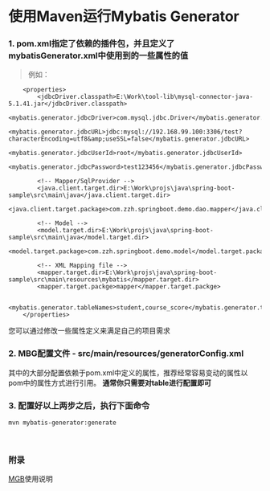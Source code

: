 # 使用Maven运行Mybatis Generator

### 1. pom.xml指定了依赖的插件包，并且定义了mybatisGenerator.xml中使用到的一些属性的值
> 例如：
```
    <properties>
        <jdbcDriver.classpath>E:\Work\tool-lib\mysql-connector-java-5.1.41.jar</jdbcDriver.classpath>
        <mybatis.generator.jdbcDriver>com.mysql.jdbc.Driver</mybatis.generator.jdbcDriver>
        <mybatis.generator.jdbcURL>jdbc:mysql://192.168.99.100:3306/test?characterEncoding=utf8&amp;useSSL=false</mybatis.generator.jdbcURL>
        <mybatis.generator.jdbcUserId>root</mybatis.generator.jdbcUserId>
        <mybatis.generator.jdbcPassword>test123456</mybatis.generator.jdbcPassword>

        <!-- Mapper/SqlProvider -->
        <java.client.target.dir>E:\Work\projs\java\spring-boot-sample\src\main\java</java.client.target.dir>
        <java.client.target.package>com.zzh.springboot.demo.dao.mapper</java.client.target.package>

        <!-- Model -->
        <model.target.dir>E:\Work\projs\java\spring-boot-sample\src\main\java</model.target.dir>
        <model.target.package>com.zzh.springboot.demo.model</model.target.package>

        <!-- XML Mapping file -->
        <mapper.target.dir>E:\Work\projs\java\spring-boot-sample\src\main\resources\mybatis</mapper.target.dir>
        <mapper.target.packge>mapper</mapper.target.packge>

        <mybatis.generator.tableNames>student,course_score</mybatis.generator.tableNames>
    </properties>
```
您可以通过修改一些属性定义来满足自己的项目需求

### 2. MBG配置文件 - src/main/resources/generatorConfig.xml
其中的大部分配置依赖于pom.xml中定义的属性，推荐经常容易变动的属性以pom中的属性方式进行引用。
**通常你只需要对table进行配置即可**


### 3. 配置好以上两步之后，执行下面命令
   ```mvn mybatis-generator:generate```

<br>

### 附录
[MGB](http://www.mybatis.org/generator/index.html)使用说明